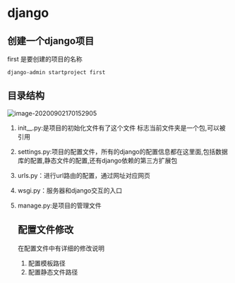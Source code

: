 # django
## 创建一个django项目
first 是要创建的项目的名称
```shell script
django-admin startproject first
```
## 目录结构

![image-20200902170152905](/home/zhangmeng/.config/Typora/typora-user-images/image-20200902170152905.png)

1.  init__.py:是项目的初始化文件有了这个文件 标志当前文件夹是一个包,可以被引用

2. settings.py:项目的配置文件，所有的django的配置信息都在这里面,包括数据库的配置,静态文件的配置,还有django依赖的第三方扩展包

3. urls.py：进行url路由的配置，通过网址对应网页

4. wsgi.py：服务器和django交互的入口

5. manage.py:是项目的管理文件

   ## 配置文件修改

   在配置文件中有详细的修改说明

   1. 配置模板路径
   2. 配置静态文件路径